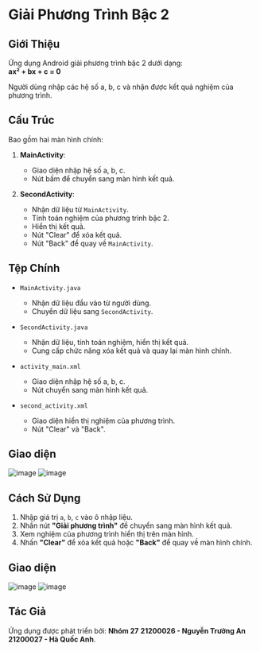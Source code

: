 # Giải Phương Trình Bậc 2

## Giới Thiệu
Ứng dụng Android giải phương trình bậc 2 dưới dạng:  
**ax² + bx + c = 0**  

Người dùng nhập các hệ số a, b, c và nhận được kết quả nghiệm của phương trình.

## Cấu Trúc
Bao gồm hai màn hình chính:  

1. **MainActivity**:  
   - Giao diện nhập hệ số a, b, c.  
   - Nút bấm để chuyển sang màn hình kết quả.  

2. **SecondActivity**:  
   - Nhận dữ liệu từ `MainActivity`.  
   - Tính toán nghiệm của phương trình bậc 2.  
   - Hiển thị kết quả.  
   - Nút "Clear" để xóa kết quả.  
   - Nút "Back" để quay về `MainActivity`.

## Tệp Chính
- `MainActivity.java`  
  - Nhận dữ liệu đầu vào từ người dùng.  
  - Chuyển dữ liệu sang `SecondActivity`.  

- `SecondActivity.java`  
  - Nhận dữ liệu, tính toán nghiệm, hiển thị kết quả.  
  - Cung cấp chức năng xóa kết quả và quay lại màn hình chính.  

- `activity_main.xml`  
  - Giao diện nhập hệ số a, b, c.  
  - Nút chuyển sang màn hình kết quả.  

- `second_activity.xml`  
  - Giao diện hiển thị nghiệm của phương trình.  
  - Nút "Clear" và "Back".
## Giao diện
![image](https://github.com/user-attachments/assets/e2c6060b-3045-495a-ae4d-e3faf5502d5e)  ![image](https://github.com/user-attachments/assets/49af3b91-7843-4b3b-af8b-18af08bffd99)
<br>
## Cách Sử Dụng
1. Nhập giá trị `a`, `b`, `c` vào ô nhập liệu.  
2. Nhấn nút **"Giải phương trình"** để chuyển sang màn hình kết quả.  
3. Xem nghiệm của phương trình hiển thị trên màn hình.  
4. Nhấn **"Clear"** để xóa kết quả hoặc **"Back"** để quay về màn hình chính.
## Giao diện
![image](https://github.com/user-attachments/assets/a16ebe48-7ae9-4b5c-83ca-c45557b0d7b9)  ![image](https://github.com/user-attachments/assets/2724b8ff-fad6-436c-b326-3db8cbcd5a03)
<br>
## Tác Giả
Ứng dụng được phát triển bởi:
**Nhóm 27**
**21200026 - Nguyễn Trường An**
**21200027 - Hà Quốc Anh**.  
